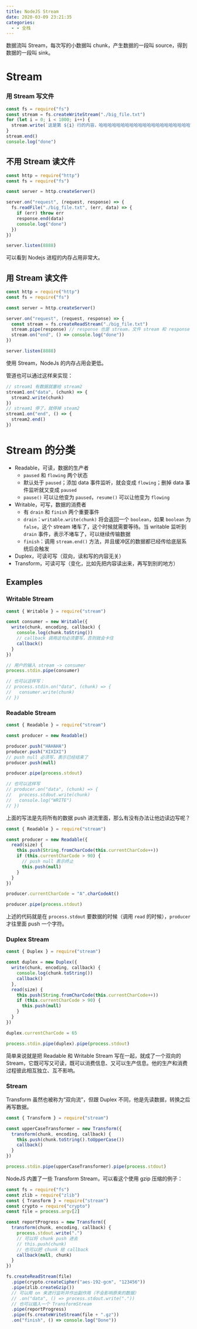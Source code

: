 ```yaml
---
title: NodeJS Stream
date: 2020-03-09 23:21:35
categories:
  - - 全栈
---
```


数据流叫 Stream，每次写的小数据叫 chunk，产生数据的一段叫 source，得到数据的一段叫 sink。

# Stream

### 用 Stream 写文件

```javascript
const fs = require("fs")
const stream = fs.createWriteStream("./big_file.txt")
for (let i = 0; i < 1000; i++) {
  stream.write(`这是第 ${i} 行的内容，哈哈哈哈哈哈哈哈哈哈哈哈哈哈哈哈哈哈哈哈哈\n`)
}
stream.end()
console.log("done")
```

## 不用 Stream 读文件

```javascript
const http = require("http")
const fs = require("fs")

const server = http.createServer()

server.on("request", (request, response) => {
  fs.readFile("./big_file.txt", (err, data) => {
    if (err) throw err
    response.end(data)
    console.log("done")
  })
})

server.listen(8888)
```

可以看到 Nodejs 进程的内存占用非常大。

## 用 Stream 读文件

```javascript
const http = require("http")
const fs = require("fs")

const server = http.createServer()

server.on("request", (request, response) => {
  const stream = fs.createReadStream("./big_file.txt")
  stream.pipe(response) // response 也是 stream，文件 stream 和 response stream 通过管道连接
  stream.on("end", () => console.log("done"))
})

server.listen(8888)
```

使用 Stream，NodeJs 的内存占用会更低。

管道也可以通过这样来实现：

```javascript
// stream1 有数据就塞给 stream2
stream1.on("data", (chunk) => {
  stream2.write(chunk)
})
// stream1 停了，就停掉 steam2
stream1.on("end", () => {
  stream2.end()
})
```


# Stream 的分类

- Readable，可读，数据的生产者
	- `paused` 和 `flowing` 两个状态
	- 默认处于 `paused`；添加 data 事件监听，就会变成 `flowing`；删掉 data 事件监听就又变成 `paused`
	- `pause()` 可以让他变为 `paused`，`resume()` 可以让他变为 `flowing`
- Writable，可写，数据的消费者
	- 有 `drain` 和 `finish` 两个重要事件
	- `drain`：`writable.write(chunk)` 将会返回一个 `boolean`，如果 `boolean` 为 `false`，这个 stream 堵车了，这个时候就需要等待。当 writable 监听到 `drain` 事件，表示不堵车了，可以继续传输数据
	- `finish`：调用 `stream.end()` 方法，并且缓冲区的数据都已经传给底层系统后会触发
- Duplex，可读可写（双向，读和写的内容无关）
- Transform，可读可写（变化，比如先把内容读出来，再写到别的地方）

## Examples

### Writable Stream

```javascript
const { Writable } = require("stream")

const consumer = new Writable({
  write(chunk, encoding, callback) {
    console.log(chunk.toString())
    // callback 调用这句必须要写，否则就会卡住
    callback()
  }
})

// 用户的输入 stream -> consumer
process.stdin.pipe(consumer)

// 也可以这样写：
// process.stdin.on("data", (chunk) => {
//   consumer.write(chunk)
// })
```

### Readable Stream

```javascript
const { Readable } = require("stream")

const producer = new Readable()

producer.push("HAHAHA")
producer.push("XIXIXI")
// push null 必须写，表示已经结束了
producer.push(null)

producer.pipe(process.stdout)

// 也可以这样写
// producer.on("data", (chunk) => {
//   process.stdout.write(chunk)
//   console.log("WRITE")
// })
```

上面的写法是先将所有的数据 push 进流里面，那么有没有办法让他边读边写呢？

```javascript
const { Readable } = require("stream")

const producer = new Readable({
  read(size) {
    this.push(String.fromCharCode(this.currentCharCode++))
    if (this.currentCharCode > 90) {
      // push null 表示终止
      this.push(null)
    }
  }
})

producer.currentCharCode = "A".charCodeAt()

producer.pipe(process.stdout)
```

上述的代码就是在 `process.stdout` 要数据的时候（调用 `read` 的时候），`producer` 才往里面 push 一个字符。 

### Duplex Stream

```javascript
const { Duplex } = require("stream")

const duplex = new Duplex({
  write(chunk, encoding, callback) {
    console.log(chunk.toString())
    callback()
  },
  read(size) {
    this.push(String.fromCharCode(this.currentCharCode++))
    if (this.currentCharCode > 90) {
      this.push(null)
    }
  }
})

duplex.currentCharCode = 65

process.stdin.pipe(duplex).pipe(process.stdout)
```

简单来说就是把 Readable 和 Writable Stream 写在一起，就成了一个双向的 Stream，它既可写又可读，既可以消费信息、又可以生产信息。他的生产和消费过程彼此相互独立、互不影响。

### Stream

Transform 虽然也被称为“双向流”，但跟 Duplex 不同，他是先读数据，转换之后再写数据。

```javascript
const { Transform } = require("stream")

const upperCaseTransformer = new Transform({
  transform(chunk, encoding, callback) {
    this.push(chunk.toString().toUpperCase())
    callback()
  }
})

process.stdin.pipe(upperCaseTransformer).pipe(process.stdout)
```

NodeJS 内置了一些 Transform Stream，可以看这个使用 gzip 压缩的例子：

```javascript
const fs = require("fs")
const zlib = require("zlib")
const { Transform } = require("stream")
const crypto = require("crypto")
const file = process.argv[2]

const reportProgress = new Transform({
  transform(chunk, encoding, callback) {
    process.stdout.write(".")
    // 可以将 chunk push 进去
    // this.push(chunk)
    // 也可以把 chunk 给 callback
    callback(null, chunk)
  }
})

fs.createReadStream(file)
  .pipe(crypto.createCipher("aes-192-gcm", "123456"))
  .pipe(zlib.createGzip())
  // 可以用 on 来进行监听并作出副作用（不会影响原来的数据）
  // .on("data", () => process.stdout.write("."))
  // 也可以插入一个 TransformStream
  .pipe(reportProgress)
  .pipe(fs.createWriteStream(file + ".gz"))
  .on("finish", () => console.log("Done"))


```
